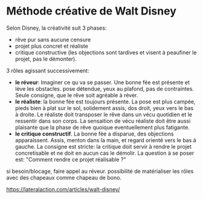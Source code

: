 # Méthode créative de Walt Disney

Selon Disney, la créativité suit 3 phases:
- rêve pur sans aucune censure
- projet plus concret et réaliste
- critique constructive (les objections sont tardives et visent à peaufiner le projet, pas le démonter).

3 rôles agissant successivement:
- **le réveur**: Imaginer ce qu va se passer. Une bonne fée est présente et lève les obstacles. pose détendue, yeux au plafond, pas de contraintes.  Seule consigne, que le rêve soit agréable à réver.
- **le réaliste**: la bonne fée est toujours présente. La pose est plus campée, pieds bien à plat sur le sol, solidement assis, dos droit, yeux vers le bas à droite. Le réaliste doit transposer le rêve dans un vécu quotidien et le ressentir dans son corps. La sensaition de vécu réaliste doit être aussi plaisante que la phase de rêve quoique eventuellement plus fatigante.
- **le critique constructif**. La bonne fée a disparue, des objections apparaissent. Assis, menton dans la main, et regard orienté vers le bas à gauche. La consigne est stricte: la critique doit servir à rendre le projet concretisable et ne doit en aucun cas le démolir. La question à se poser est: "Comment rendre ce projet réalisable ?"

si besoin/blocage, faire appel au réveur.
possibilité de matérialiser les rôles avec des chapeaux comme chapeau de bono.

https://lateralaction.com/articles/walt-disney/

